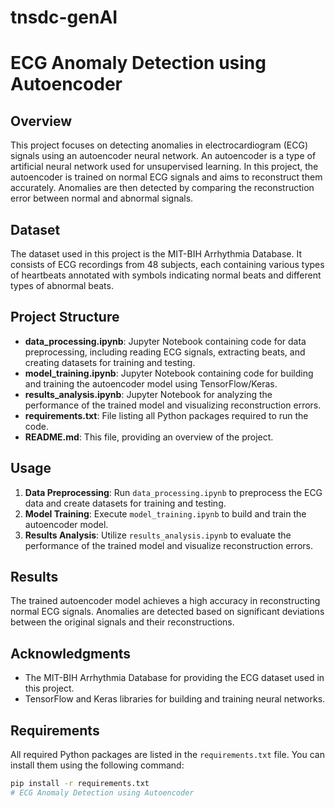 # tnsdc-genAI
# ECG Anomaly Detection using Autoencoder

## Overview

This project focuses on detecting anomalies in electrocardiogram (ECG) signals using an autoencoder neural network. An autoencoder is a type of artificial neural network used for unsupervised learning. In this project, the autoencoder is trained on normal ECG signals and aims to reconstruct them accurately. Anomalies are then detected by comparing the reconstruction error between normal and abnormal signals.

## Dataset

The dataset used in this project is the MIT-BIH Arrhythmia Database. It consists of ECG recordings from 48 subjects, each containing various types of heartbeats annotated with symbols indicating normal beats and different types of abnormal beats.

## Project Structure

- **data_processing.ipynb**: Jupyter Notebook containing code for data preprocessing, including reading ECG signals, extracting beats, and creating datasets for training and testing.
- **model_training.ipynb**: Jupyter Notebook containing code for building and training the autoencoder model using TensorFlow/Keras.
- **results_analysis.ipynb**: Jupyter Notebook for analyzing the performance of the trained model and visualizing reconstruction errors.
- **requirements.txt**: File listing all Python packages required to run the code.
- **README.md**: This file, providing an overview of the project.


## Usage

1. **Data Preprocessing**: Run `data_processing.ipynb` to preprocess the ECG data and create datasets for training and testing.
2. **Model Training**: Execute `model_training.ipynb` to build and train the autoencoder model.
3. **Results Analysis**: Utilize `results_analysis.ipynb` to evaluate the performance of the trained model and visualize reconstruction errors.

## Results

The trained autoencoder model achieves a high accuracy in reconstructing normal ECG signals. Anomalies are detected based on significant deviations between the original signals and their reconstructions.

## Acknowledgments

- The MIT-BIH Arrhythmia Database for providing the ECG dataset used in this project.
- TensorFlow and Keras libraries for building and training neural networks.

## Requirements

All required Python packages are listed in the `requirements.txt` file. You can install them using the following command:

```bash
pip install -r requirements.txt
# ECG Anomaly Detection using Autoencoder
